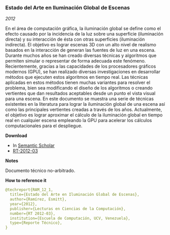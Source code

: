 ### Estado del Arte en Iluminación Global de Escenas
_2012_

En el área de computación gráfica, la iluminación global se define como el efecto causado por la incidencia de la luz sobre una superficie (iluminación directa) y su interacción de ésta con otras superficies (iluminación indirecta). El objetivo es lograr escenas 3D con un alto nivel de realismo basados en la interacción de generan las fuentes de luz en una escena. Durante muchos años se han creado diversas técnicas y algoritmos que permiten simular o representar de forma adecuada este fenómeno. Recientemente, gracias a las capacidades de los procesadores gráficos modernos (GPU), se han realizado diversas investigaciones en desarrollar métodos que ejecuten estos algoritmos en tiempo real. Las técnicas aplicadas en estos métodos tienen muchas variantes para resolver el problema, bien sea modificando el diseño de los algoritmos o creando vertientes que dan resultados aceptables desde un punto el vista visual para una escena. En este documento se muestra una serie de técnicas existentes en la literatura para lograr la iluminación global de una escena así como las principales vertientes creadas a través de los años. Actualmente, el objetivo es lograr aproximar el cálculo de la iluminación global en tiempo real en cualquier escena empleando la GPU para acelerar los cálculos computacionales para el despliegue.


**Download**
* In [Semantic Scholar](https://pdfs.semanticscholar.org/eada/654817c29be92217a6dbf07695e953651502.pdf)
* [RT-2012-03](RT-2012-03.pdf)


**Notes**

Documento técnico no-arbitrado.


**How to reference it**

```yaml
@techreport{RAM_12_1,
  title={Estado del Arte en Iluminación Global de Escenas},
  author={Ramírez, Esmitt},
  year={2012},
  publisher={Lecturas en Ciencias de la Computación},
  number={RT 2012-03},
  institution={Escuela de Computación, UCV, Venezuela},
  type={Reporte Técnico},
}
```